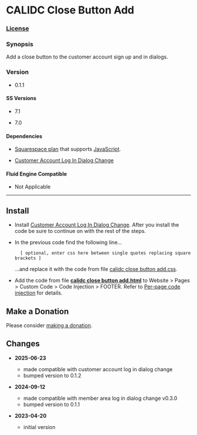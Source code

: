 # CALIDC Close Button Add

### [License][1]

### Synopsis

Add a close button to the customer account sign up and in dialogs.

### Version

  * 0.1.1

#### SS Versions

  * 7.1
  
  * 7.0

#### Dependencies

  * [Squarespace plan][2] that supports [JavaScript][3].
  
  * [Customer Account Log In Dialog Change][4]

#### Fluid Engine Compatible

  * Not Applicable

---

## Install

* Install [Customer Account Log In Dialog Change][5]. After you install the code
  be sure to continue on with the rest of the steps.
  
* In the previous code find the following line...
  
  ```
    [ optional, enter css here between single quotes replacing square brackets ]
  ```
  
  ...and replace it with the code from file [calidc close button add.css][6].
  
* Add the code from file **[calidc close button add.html][7]** to Website >
  Pages > Custom Code > Code Injection > FOOTER. Refer to [Per-page code
  injection][8] for details.

## Make a Donation

Please consider [making a donation][9].

## Changes

* **2025-06-23**

  * made compatible with customer account log in dialog change
  * bumped version to 0.1.2
  
* **2024-09-12**

  * made compatible with member area log in dialog change v0.3.0
  * bumped version to 0.1.1
  
* **2023-04-20**

  * initial version

[1]: https://github.com/tomsWebConsulting/twcsl/blob/main/LICENSE.txt#L1
[2]: https://www.squarespace.com/pricing
[3]: https://en.wikipedia.org/wiki/JavaScript
[4]: https://github.com/tomsWebConsulting/twcsl/tree/main/Element/Customer%20Account/Log%20In%20Dialog/Customer%20Account%20Log%20In%20Dialog%20Change
[5]: https://github.com/tomsWebConsulting/twcsl/tree/main/Element/Customer%20Account/Log%20In%20Dialog/Customer%20Account%20Log%20In%20Dialog%20Change#customer-account-log-in-dialog-change
[6]: calidc%20close%20button%20add.css#L1
[7]: calidc%20close%20button%20add.html#L1
[8]: https://support.squarespace.com/hc/en-us/articles/205815908-Using-code-injection#toc-add-code-to-code-injection
[9]: https://github.com/tomsWebConsulting/twcsl#make-a-donation
